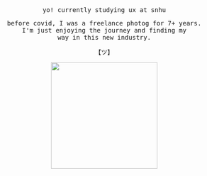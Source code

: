 <p align="center">
  <samp>
    yo! currently studying ux at snhu
  </samp>
</p>

<p align="center">
  <samp>
    before covid, I was a freelance photog for 7+ years.
    <br>I'm just enjoying the journey and finding my
    <br>way in this new industry.
  </samp>
</p>
<p align="center">
  <samp>
    【ツ】  
  </samp>
</p>

<p align="center">
  <samp>
 <img src="https://i.imgur.com/iw41pvH.gif" width="240px" align="center">
  </samp>
</p>

